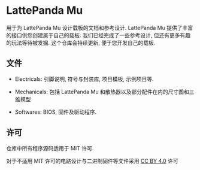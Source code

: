 # LattePanda Mu

用于为 LattePanda Mu 设计载板的文档和参考设计. LattePanda Mu 提供了丰富的接口供您创建属于自己的载板. 我们已经完成了一些参考设计, 但还有更多有趣的玩法等待被发掘. 这个仓库会持续更新, 便于您开发自己的载板.

## 文件

- Electricals: 引脚说明, 符号与封装库, 项目模板, 示例项目等.

- Mechanicals: 包括 LattePanda Mu 和散热器以及部分配件在内的尺寸图和三维模型

- Softwares: BIOS, 固件及驱动程序.

## 许可

仓库中所有程序源码适用于 MIT 许可.  

对于不适用 MIT 许可的电路设计与二进制固件等文件采用 [CC BY 4.0](https://creativecommons.org/licenses/by/4.0/) 许可
